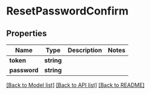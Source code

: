 # ResetPasswordConfirm

## Properties
Name | Type | Description | Notes
------------ | ------------- | ------------- | -------------
**token** | **string** |  | 
**password** | **string** |  | 

[[Back to Model list]](../../README.md#documentation-for-models) [[Back to API list]](../../README.md#documentation-for-api-endpoints) [[Back to README]](../../README.md)


